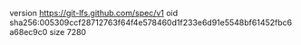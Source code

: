 version https://git-lfs.github.com/spec/v1
oid sha256:005309ccf28712763f64f4e578460d1f233e6d91e5548bf61452fbc6a68ec9c0
size 7280
